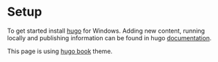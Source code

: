 # Setup

To get started install [hugo](https://gohugo.io/getting-started/installing#windows) for Windows. Adding new content, running locally and publishing information can be found in hugo [documentation](https://gohugo.io/getting-started/quick-start/).

This page is using [hugo book](https://themes.gohugo.io/hugo-book/) theme.
